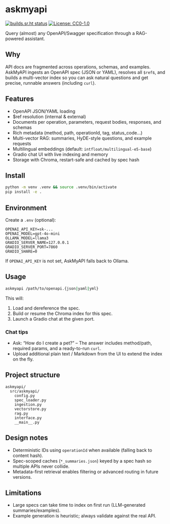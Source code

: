 # askmyapi

[![builds.sr.ht status](https://builds.sr.ht/~jcdenton/askmyapi.svg)](https://builds.sr.ht/~jcdenton/askmyapi?)
[![License: CC0-1.0](https://img.shields.io/badge/license-CC0%201.0-blue.svg)](https://creativecommons.org/publicdomain/zero/1.0/)

Query (almost) any OpenAPI/Swagger specification through a RAG-powered assistant.

## Why
API docs are fragmented across operations, schemas, and examples. AskMyAPI ingests an OpenAPI spec (JSON or YAML), resolves all `$ref`s, and builds a multi-vector index so you can ask natural questions and get precise, runnable answers (including `curl`).

## Features
- OpenAPI JSON/YAML loading
- $ref resolution (internal & external)
- Documents per operation, parameters, request bodies, responses, and schemas
- Rich metadata (method, path, operationId, tag, status_code…)
- Multi-vector RAG: summaries, HyDE-style questions, and example requests
- Multilingual embeddings (default: `intfloat/multilingual-e5-base`)
- Gradio chat UI with live indexing and memory
- Storage with Chroma, restart-safe and cached by spec hash

## Install
```bash
python -m venv .venv && source .venv/bin/activate
pip install -e .
```

## Environment
Create a `.env` (optional):
```env
OPENAI_API_KEY=sk-...
OPENAI_MODEL=gpt-4o-mini
OLLAMA_MODEL=llama3
GRADIO_SERVER_NAME=127.0.0.1
GRADIO_SERVER_PORT=7860
GRADIO_SHARE=0
```
If `OPENAI_API_KEY` is not set, AskMyAPI falls back to Ollama.

## Usage
```bash
askmyapi /path/to/openapi.{json|yaml|yml}
```
This will:
1. Load and dereference the spec.
2. Build or resume the Chroma index for this spec.
3. Launch a Gradio chat at the given port.

### Chat tips
- Ask: “How do I create a pet?” – The answer includes method/path, required params, and a ready-to-run `curl`.
- Upload additional plain text / Markdown from the UI to extend the index on the fly.

## Project structure
```
askmyapi/
  src/askmyapi/
    config.py
    spec_loader.py
    ingestion.py
    vectorstore.py
    rag.py
    interface.py
    __main__.py
```

## Design notes
- Deterministic IDs using `operationId` when available (falling back to content hash).
- Spec-scoped caches (`*_summaries.json`) keyed by a spec hash so multiple APIs never collide.
- Metadata-first retrieval enables filtering or advanced routing in future versions.

## Limitations
- Large specs can take time to index on first run (LLM-generated summaries/examples).
- Example generation is heuristic; always validate against the real API.